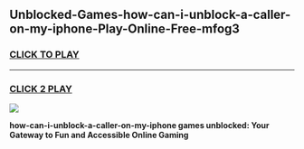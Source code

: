 
## Unblocked-Games-how-can-i-unblock-a-caller-on-my-iphone-Play-Online-Free-mfog3
<h3>
<a href="https://premium76.site?title=how-can-i-unblock-a-caller-on-my-iphone&ref=26A">CLICK TO PLAY</a></h3>
<hr>

<h3>
<a href="https://premium76.site?title=how-can-i-unblock-a-caller-on-my-iphone&ref=26A">CLICK 2 PLAY</a>
  
</h3>

<a href="https://premium76.site?title=how-can-i-unblock-a-caller-on-my-iphone&ref=26A"><img src="https://clearcache.store/games.png"></a>


**how-can-i-unblock-a-caller-on-my-iphone games unblocked: Your Gateway to Fun and Accessible Online Gaming**
